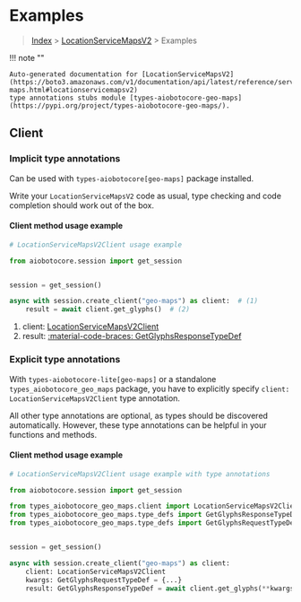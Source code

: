 # Examples

> [Index](../README.md) > [LocationServiceMapsV2](./README.md) > Examples

!!! note ""

    Auto-generated documentation for [LocationServiceMapsV2](https://boto3.amazonaws.com/v1/documentation/api/latest/reference/services/geo-maps.html#locationservicemapsv2)
    type annotations stubs module [types-aiobotocore-geo-maps](https://pypi.org/project/types-aiobotocore-geo-maps/).

## Client

### Implicit type annotations

Can be used with `types-aiobotocore[geo-maps]` package installed.

Write your `LocationServiceMapsV2` code as usual,
type checking and code completion should work out of the box.



#### Client method usage example

```python
# LocationServiceMapsV2Client usage example

from aiobotocore.session import get_session


session = get_session()

async with session.create_client("geo-maps") as client:  # (1)
    result = await client.get_glyphs()  # (2)
```

1. client: [LocationServiceMapsV2Client](./client.md)
2. result: [:material-code-braces: GetGlyphsResponseTypeDef](./type_defs.md#getglyphsresponsetypedef)






### Explicit type annotations

With `types-aiobotocore-lite[geo-maps]`
or a standalone `types_aiobotocore_geo_maps` package, you have to explicitly specify
`client: LocationServiceMapsV2Client` type annotation.

All other type annotations are optional, as types should be discovered automatically.
However, these type annotations can be helpful in your functions and methods.


#### Client method usage example

```python
# LocationServiceMapsV2Client usage example with type annotations

from aiobotocore.session import get_session

from types_aiobotocore_geo_maps.client import LocationServiceMapsV2Client
from types_aiobotocore_geo_maps.type_defs import GetGlyphsResponseTypeDef
from types_aiobotocore_geo_maps.type_defs import GetGlyphsRequestTypeDef


session = get_session()

async with session.create_client("geo-maps") as client:
    client: LocationServiceMapsV2Client
    kwargs: GetGlyphsRequestTypeDef = {...}
    result: GetGlyphsResponseTypeDef = await client.get_glyphs(**kwargs)
```




